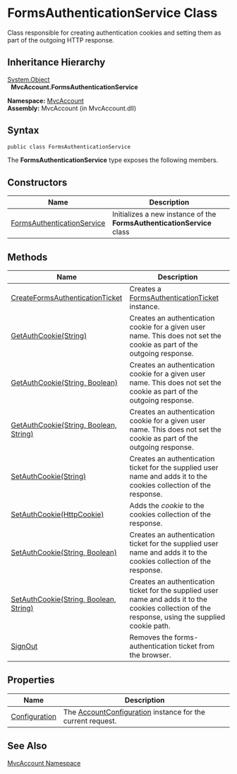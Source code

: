 FormsAuthenticationService Class
================================
Class responsible for creating authentication cookies and setting them as part of the outgoing HTTP response.


Inheritance Hierarchy
---------------------
[System.Object][1]  
  **MvcAccount.FormsAuthenticationService**  

**Namespace:** [MvcAccount][2]  
**Assembly:** MvcAccount (in MvcAccount.dll)

Syntax
------

```csharp
public class FormsAuthenticationService
```

The **FormsAuthenticationService** type exposes the following members.


Constructors
------------

Name                            | Description                                                            
------------------------------- | ---------------------------------------------------------------------- 
[FormsAuthenticationService][3] | Initializes a new instance of the **FormsAuthenticationService** class 


Methods
-------

Name                                         | Description                                                                                                                                        
-------------------------------------------- | -------------------------------------------------------------------------------------------------------------------------------------------------- 
[CreateFormsAuthenticationTicket][4]         | Creates a [FormsAuthenticationTicket][5] instance.                                                                                                 
[GetAuthCookie(String)][6]                   | Creates an authentication cookie for a given user name. This does not set the cookie as part of the outgoing response.                             
[GetAuthCookie(String, Boolean)][7]          | Creates an authentication cookie for a given user name. This does not set the cookie as part of the outgoing response.                             
[GetAuthCookie(String, Boolean, String)][8]  | Creates an authentication cookie for a given user name. This does not set the cookie as part of the outgoing response.                             
[SetAuthCookie(String)][9]                   | Creates an authentication ticket for the supplied user name and adds it to the cookies collection of the response.                                 
[SetAuthCookie(HttpCookie)][10]              | Adds the *cookie* to the cookies collection of the response.                                                                                       
[SetAuthCookie(String, Boolean)][11]         | Creates an authentication ticket for the supplied user name and adds it to the cookies collection of the response.                                 
[SetAuthCookie(String, Boolean, String)][12] | Creates an authentication ticket for the supplied user name and adds it to the cookies collection of the response, using the supplied cookie path. 
[SignOut][13]                                | Removes the forms-authentication ticket from the browser.                                                                                          


Properties
----------

Name                | Description                                                      
------------------- | ---------------------------------------------------------------- 
[Configuration][14] | The [AccountConfiguration][15] instance for the current request. 


See Also
--------
[MvcAccount Namespace][2]  

[1]: http://msdn.microsoft.com/en-us/library/e5kfa45b
[2]: ../README.md
[3]: _ctor.md
[4]: CreateFormsAuthenticationTicket.md
[5]: http://msdn.microsoft.com/en-us/library/se1843z2
[6]: GetAuthCookie.md
[7]: GetAuthCookie_1.md
[8]: GetAuthCookie_2.md
[9]: SetAuthCookie.md
[10]: SetAuthCookie_3.md
[11]: SetAuthCookie_1.md
[12]: SetAuthCookie_2.md
[13]: SignOut.md
[14]: Configuration.md
[15]: ../AccountConfiguration/README.md